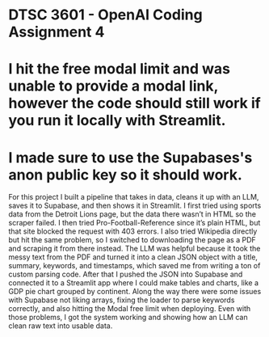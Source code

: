 # DTSC 3601 - OpenAI Coding Assignment 4
# I hit the free modal limit and was unable to provide a modal link, however the code should still work if you run it locally with Streamlit. 
# I made sure to use the Supabases's anon public key so it should work.
For this project I built a pipeline that takes in data, cleans it up with an LLM, saves it to Supabase, and then shows it in Streamlit. I first tried using sports data from the Detroit Lions page, but the data there wasn’t in HTML so the scraper failed. I then tried Pro-Football-Reference since it’s plain HTML, but that site blocked the request with 403 errors. I also tried Wikipedia directly but hit the same problem, so I switched to downloading the page as a PDF and scraping it from there instead. The LLM was helpful because it took the messy text from the PDF and turned it into a clean JSON object with a title, summary, keywords, and timestamps, which saved me from writing a ton of custom parsing code. After that I pushed the JSON into Supabase and connected it to a Streamlit app where I could make tables and charts, like a GDP pie chart grouped by continent. Along the way there were some issues with Supabase not liking arrays, fixing the loader to parse keywords correctly, and also hitting the Modal free limit when deploying. Even with those problems, I got the system working and showing how an LLM can clean raw text into usable data.
